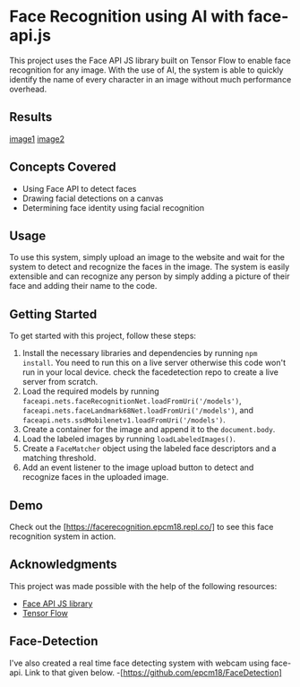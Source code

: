 # Face Recognition using AI with face-api.js

This project uses the Face API JS library built on Tensor Flow to enable face recognition for any image. With the use of AI, the system is able to quickly identify the name of every character in an image without much performance overhead.

## Results
[image1](./1.jpg)
[image2](./2.jpg)

## Concepts Covered

- Using Face API to detect faces
- Drawing facial detections on a canvas
- Determining face identity using facial recognition

## Usage

To use this system, simply upload an image to the website and wait for the system to detect and recognize the faces in the image. The system is easily extensible and can recognize any person by simply adding a picture of their face and adding their name to the code.

## Getting Started

To get started with this project, follow these steps:

1. Install the necessary libraries and dependencies by running `npm install`.
You need to run this on a live server otherwise this code won't run in your local device. check the facedetection repo to create a live server from scratch.
2. Load the required models by running `faceapi.nets.faceRecognitionNet.loadFromUri('/models')`, `faceapi.nets.faceLandmark68Net.loadFromUri('/models')`, and `faceapi.nets.ssdMobilenetv1.loadFromUri('/models')`.
3. Create a container for the image and append it to the `document.body`.
4. Load the labeled images by running `loadLabeledImages()`.
5. Create a `FaceMatcher` object using the labeled face descriptors and a matching threshold.
6. Add an event listener to the image upload button to detect and recognize faces in the uploaded image.

## Demo

Check out the [https://facerecognition.epcm18.repl.co/] to see this face recognition system in action.

## Acknowledgments

This project was made possible with the help of the following resources:

- [Face API JS library](https://github.com/justadudewhohacks/face-api.js/)
- [Tensor Flow](https://www.tensorflow.org/)


## Face-Detection

I've also created a real time face detecting system with webcam using face-api. Link to that given below.
-[https://github.com/epcm18/FaceDetection]

